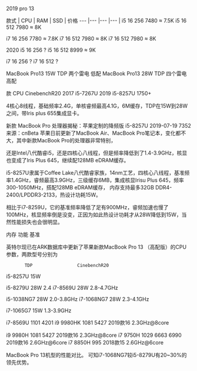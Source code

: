 



2019
pro 13

 款式 | CPU | RAM | SSD | 价格
 --- |--- |--- |--- |
i5 16 256 7480 ≈ 7.5K
i5 16 512 7980 ≈ 8K

i7 16 256 7780 ≈ 7.8K
i7 16 512 7980 ≈ 8K
i7 16 512 7980 ≈ 8K



2020
i5 16 256 ?
i5 16 512 8999 ≈ 9K

i7 16 256 ?
i7 16 512 ?


MacBook Pro13 15W TDP 两个雷电 低配
MacBook Pro13 28W TDP 四个雷电 高配

款       CPU         CinebenchR20
2017    i5-7267U
2019    i5-8257U    1750+


4核心8线程，基础频率2.4G，单核睿频最高4.1G，6M缓存，TDP在15W到28W之间，带Iris plus 655集成显卡。


新款 MacBook Pro 处理器揭秘：苹果定制的降频版 i5-8257U
2019-07-19 7352 来源：cnBeta
苹果日前更新了MacBook Air、MacBook Pro笔记本，变化都不大，其中新款MacBook Pro的处理器非常特别，

还是Intel八代酷睿i5，还是四核心八线程，但是频率降低到了1.4-3.9GHz，核显也变成了Iris Plus 645，继续配128MB eDRAM缓存。


i5-8257U隶属于Coffee Lake八代酷睿家族，14nm工艺，四核心八线程，基准频率1.4GHz，睿频最高3.9GHz，三级缓存6MB，集成核显Irisu Plus 645，频率300-1050MHz，搭配128MB eDRAM缓存，
内存支持最多32GB DDR4-2400/LPDDR3-2133，热设计功耗15W。


相比于i7-8259U，它的基准频率降低了足有900MHz，睿频加速也慢了100MHz，核显频率倒是没变，正因为如此热设计功耗才从28W降低到15W，当然性能损失也会很明显。



内存
功能
基准

英特尔现已在ARK数据库中更新了苹果新款MacBook Pro 13 （高配版）的CPU参数，两款型号分别为

           TDP                 CinebenchR20

i5-8257U   15W

i5-8279U   28W 2.4
i7-8569U   28W 2.8-4.7GHz

i5-1038NG7 28W 2.0-3.8GHz
i7-1068NG7 28W 2.3-4.1GHz

i7-1065G7  15W 1.3-3.9GHz

i7-8569U 1101 4201
i9 9980HK 1081 5427 2019款16 2.3GHz@8core

i9 9980H 1081 5427 2019款16 2.3GHz@8core
i7 9750H 1029 6663 6990 2019款16 2.6GHz@6core
i7 8850H 995 2018款15 2.6GHz@6core




MacBook Pro 13机型的性能对比。
可知i7-1068NG7较i5-8279U有20~30%的领先优势。



























